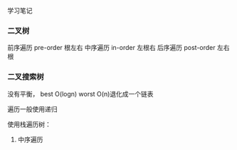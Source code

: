 学习笔记
### 二叉树

前序遍历 pre-order 根左右
中序遍历 in-order 左根右
后序遍历 post-order 左右根

### 二叉搜索树 

没有平衡，
best O(logn) worst O(n)退化成一个链表

遍历一般使用递归

使用栈遍历树：

 1. 中序遍历

